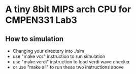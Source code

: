 # A tiny 8bit MIPS arch CPU for CMPEN331 Lab3
## How to simulation
- Changing your directory into ./sim
- use "make vcs" instruction to run simulation
- use "make verdi" instruction to load verdi wave checker
- or use "make all" to run these two instructions above
